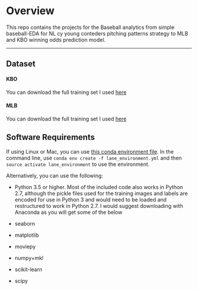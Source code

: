 
# Overview

This repo contains the projects for the Baseball analytics from simple baseball-EDA for NL cy young conteders pitching patterns strategy to MLB and KBO winning odds prediction model.

---




## Dataset
#### KBO
You can download the full training set  I used [here](https://www.koreabaseball.com)  

#### MLB
You can download the full training set  I used [here](https://www.mlb.mlb.com/stats)  


## Software Requirements
If using Linux or Mac, you can use [this conda environment file](lane_environment.yml). In the command line, use `conda env create -f lane_environment.yml` and then `source activate lane_environment` to use the environment. 

Alternatively, you can use the following:
* Python 3.5 or higher. Most of the included code also works in Python 2.7, although the pickle files used for the training images and labels are encoded for use in Python 3 and would need to be loaded and restructured to work in Python 2.7. I would suggest downloading with Anaconda as you will get some of the below

* seaborn
* matplotlib
* moviepy
* numpy+mkl
* scikit-learn
* scipy

